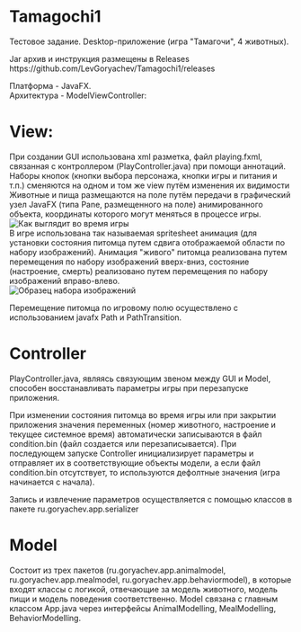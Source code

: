 # Tamagochi1
<p>Тестовое задание. Desktop-приложение (игра "Тамагочи", 4 животных).</p>
<p>Jar архив и инструкция размещены в Releases https://github.com/LevGoryachev/Tamagochi1/releases</p>

Платформа - JavaFX.<br>
Архитектура - ModelViewController:<br>

# View:
При создании GUI использована xml разметка, файл playing.fxml, связанная с контроллером (PlayController.java) при помощи аннотаций.<br>
Наборы кнопок (кнопки выбора персонажа, кнопки игры и питания и т.п.) сменяются на одном и том же view путём изменения их видимости<br>
Животные и пища размещаются на поле путём передачи в графический узел JavaFX (типа Pane, размещенного на поле) анимированного объекта, координаты которого могут меняться в процессе игры.
![Как выглядит во время игры](https://user-images.githubusercontent.com/61917893/81673487-64f28300-9454-11ea-93b0-2b43f201dc22.jpg)
<br>
В игре использована так называемая spritesheet анимация (для установки состояния питомца путем сдвига отображаемой области по набору изображений). Анимация "живого" питомца реализована путем перемещения по набору изображений вверх-вниз, состояние (настроение, смерть) реализовано путем перемещения по набору изображений вправо-влево.
<br>
![Образец набора изображений](https://user-images.githubusercontent.com/61917893/81674379-bc452300-9455-11ea-9436-fda469696ef8.jpg)
<p>Перемещение питомца по игровому полю осуществлено с использованием javafx Path и PathTransition.</p>

# Controller
PlayController.java, являясь связующим звеном между GUI и Model, способен восстанавливать параметры игры при перезапуске приложения.
<p>При изменении состояния питомца во время игры или при закрытии приложения значения переменных (номер животного, настроение и текущее системное время) автоматически записываются в файл condition.bin (файл создается или перезаписывается). При последующем запуске Controller инициализирует параметры и отправляет их в соответствующие объекты модели, а если файл condition.bin отсутствует, то используются дефолтные значения (игра начинается с начала).</p>
<p>Запись и извлечение параметров осуществляется с помощью классов в пакете ru.goryachev.app.serializer</p>

# Model
<p>Состоит из трех пакетов (ru.goryachev.app.animalmodel, ru.goryachev.app.mealmodel, ru.goryachev.app.behaviormodel), в которые входят классы с логикой, отвечающие за модель животного, модель пищи и модель поведения соответственно. Model связана с главным классом App.java через интерфейсы AnimalModelling, MealModelling, BehaviorModelling.</p>
